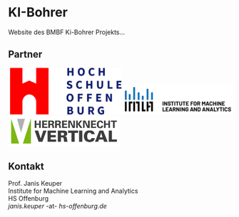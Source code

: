 # KI-Bohrer
Website des BMBF Ki-Bohrer Projekts...


## Partner
&nbsp;<img src="hso.png" width=250><img src="IMLA.png" width=250><img src="hk.jpg" width=250>

## Kontakt
Prof. Janis Keuper <br>
Institute for Machine Learning and Analytics <br>
HS Offenburg <br>
*janis.keuper* -at- *hs-offenburg.de*  <br>
